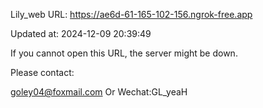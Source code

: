 Lily_web URL: https://ae6d-61-165-102-156.ngrok-free.app

Updated at: 2024-12-09 20:39:49

If you cannot open this URL, the server might be down.

Please contact: 

goley04@foxmail.com Or Wechat:GL_yeaH